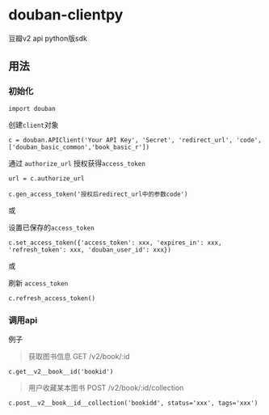 # douban-clientpy

豆瓣v2 api python版sdk

## 用法

### 初始化

`import douban`

创建`client`对象

`c = douban.APIClient('Your API Key', 'Secret', 'redirect_url', 'code', ['douban_basic_common','book_basic_r'])`

通过 `authorize_url` 授权获得`access_token`

`url = c.authorize_url`

`c.gen_access_token('授权后redirect_url中的参数code')`

或

设置已保存的`access_token`

`c.set_access_token({'access_token': xxx, 'expires_in': xxx, 'refresh_token': xxx, 'douban_user_id': xxx})`

或

刷新 `access_token`

`c.refresh_access_token()`

### 调用api

例子

>获取图书信息    GET /v2/book/:id

`c.get__v2__book__id('bookid')`

>用户收藏某本图书   POST    /v2/book/:id/collection

`c.post__v2__book__id__collection('bookidd', status='xxx', tags='xxx')`
